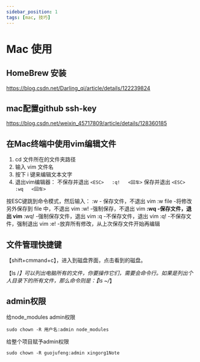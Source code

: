 ```yaml
---
sidebar_position: 1
tags: [mac, 技巧]
---
```



# Mac 使用

## HomeBrew 安装
<https://blog.csdn.net/Darling_qi/article/details/122239824>

## mac配置github ssh-key
<https://blog.csdn.net/weixin_45717809/article/details/128360185>

## 在Mac终端中使用vim编辑文件

1. cd   文件所在的文件夹路径
2. 输入 vim 文件名
3. 按下 i 键来编辑文本文字
4. 退出vim编辑器：
 不保存并退出 `<ESC>   :q!   <回车>`
 保存并退出  `<ESC>   :wq   <回车>`

 按ESC键跳到命令模式，然后输入：
 :w - 保存文件，不退出 vim
 :w file -将修改另外保存到 file 中，不退出 vim
 :w! -强制保存，不退出 vim
 **:wq -保存文件，退出 vim**
 :wq! -强制保存文件，退出 vim
 :q -不保存文件，退出 vim
 :q! -不保存文件，强制退出 vim
 :e! -放弃所有修改，从上次保存文件开始再编辑

## 文件管理快捷键

【shift+cmmand+c】，进入到磁盘界面，点击看到的磁盘。

【ls /*】可以列出电脑所有的文件，你要操作它们，需要会命令行。如果是列出个人目录下的所有文件，那么命令则是：【ls ~/*】

## admin权限

给node_modules admin权限

```
sudo chown -R 用户名:admin node_modules
```

给整个项目赋予admin权限

```
sudo chown -R guojufeng:admin xingorg1Note
```
